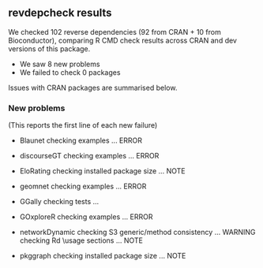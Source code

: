 ## revdepcheck results

We checked 102 reverse dependencies (92 from CRAN + 10 from Bioconductor), comparing R CMD check results across CRAN and dev versions of this package.

 * We saw 8 new problems
 * We failed to check 0 packages

Issues with CRAN packages are summarised below.

### New problems
(This reports the first line of each new failure)

* Blaunet
  checking examples ... ERROR

* discourseGT
  checking examples ... ERROR

* EloRating
  checking installed package size ... NOTE

* geomnet
  checking examples ... ERROR

* GGally
  checking tests ...

* GOxploreR
  checking examples ... ERROR

* networkDynamic
  checking S3 generic/method consistency ... WARNING
  checking Rd \usage sections ... NOTE

* pkggraph
  checking installed package size ... NOTE

